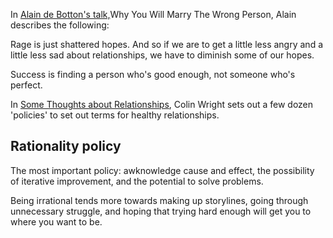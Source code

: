 In [Alain de Botton's talk,](https://www.youtube.com/watch?v=DCS6t6NUAGQ)Why You Will Marry The Wrong Person, Alain describes the following: 

Rage is just shattered hopes. And so if we are to get a little less angry and a little less sad about relationships, we have to diminish some of our hopes.

Success is finding a person who's good enough, not someone who's perfect. 

In [Some Thoughts about Relationships](https://www.amazon.com/Thoughts-About-Relationships-Colin-Wright-ebook/dp/B00XCSPJ5S), Colin Wright sets out a few dozen 'policies' to set out terms for healthy relationships.

## Rationality policy

The most important policy: awknowledge cause and effect, the possibility of iterative improvement, and the potential to solve problems.

Being irrational tends more towards making up storylines, going through unnecessary struggle, and hoping that trying hard enough will get you to where you want to be.

